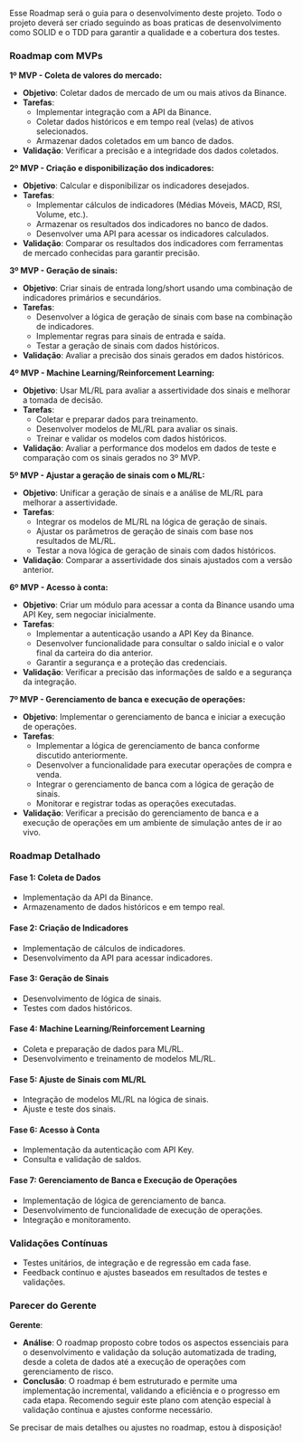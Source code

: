 Esse Roadmap será o guia para o desenvolvimento deste projeto. Todo o projeto deverá ser criado seguindo as boas praticas de desenvolvimento como SOLID e o TDD para garantir a qualidade e a cobertura dos testes.
### Roadmap com MVPs

**1º MVP - Coleta de valores do mercado:**
- **Objetivo**: Coletar dados de mercado de um ou mais ativos da Binance.
- **Tarefas**:
    - Implementar integração com a API da Binance.
    - Coletar dados históricos e em tempo real (velas) de ativos selecionados.
    - Armazenar dados coletados em um banco de dados.
- **Validação**: Verificar a precisão e a integridade dos dados coletados.

**2º MVP - Criação e disponibilização dos indicadores:**
- **Objetivo**: Calcular e disponibilizar os indicadores desejados.
- **Tarefas**:
    - Implementar cálculos de indicadores (Médias Móveis, MACD, RSI, Volume, etc.).
    - Armazenar os resultados dos indicadores no banco de dados.
    - Desenvolver uma API para acessar os indicadores calculados.
- **Validação**: Comparar os resultados dos indicadores com ferramentas de mercado conhecidas para garantir precisão.

**3º MVP - Geração de sinais:**
- **Objetivo**: Criar sinais de entrada long/short usando uma combinação de indicadores primários e secundários.
- **Tarefas**:
    - Desenvolver a lógica de geração de sinais com base na combinação de indicadores.
    - Implementar regras para sinais de entrada e saída.
    - Testar a geração de sinais com dados históricos.
- **Validação**: Avaliar a precisão dos sinais gerados em dados históricos.

**4º MVP - Machine Learning/Reinforcement Learning:**
- **Objetivo**: Usar ML/RL para avaliar a assertividade dos sinais e melhorar a tomada de decisão.
- **Tarefas**:
    - Coletar e preparar dados para treinamento.
    - Desenvolver modelos de ML/RL para avaliar os sinais.
    - Treinar e validar os modelos com dados históricos.
- **Validação**: Avaliar a performance dos modelos em dados de teste e comparação com os sinais gerados no 3º MVP.

**5º MVP - Ajustar a geração de sinais com o ML/RL:**
- **Objetivo**: Unificar a geração de sinais e a análise de ML/RL para melhorar a assertividade.
- **Tarefas**:
    - Integrar os modelos de ML/RL na lógica de geração de sinais.
    - Ajustar os parâmetros de geração de sinais com base nos resultados de ML/RL.
    - Testar a nova lógica de geração de sinais com dados históricos.
- **Validação**: Comparar a assertividade dos sinais ajustados com a versão anterior.

**6º MVP - Acesso à conta:**
- **Objetivo**: Criar um módulo para acessar a conta da Binance usando uma API Key, sem negociar inicialmente.
- **Tarefas**:
    - Implementar a autenticação usando a API Key da Binance.
    - Desenvolver funcionalidade para consultar o saldo inicial e o valor final da carteira do dia anterior.
    - Garantir a segurança e a proteção das credenciais.
- **Validação**: Verificar a precisão das informações de saldo e a segurança da integração.

**7º MVP - Gerenciamento de banca e execução de operações:**
- **Objetivo**: Implementar o gerenciamento de banca e iniciar a execução de operações.
- **Tarefas**:
    - Implementar a lógica de gerenciamento de banca conforme discutido anteriormente.
    - Desenvolver a funcionalidade para executar operações de compra e venda.
    - Integrar o gerenciamento de banca com a lógica de geração de sinais.
    - Monitorar e registrar todas as operações executadas.
- **Validação**: Verificar a precisão do gerenciamento de banca e a execução de operações em um ambiente de simulação antes de ir ao vivo.

### Roadmap Detalhado

#### Fase 1: Coleta de Dados
- Implementação da API da Binance.
- Armazenamento de dados históricos e em tempo real.

#### Fase 2: Criação de Indicadores
- Implementação de cálculos de indicadores.
- Desenvolvimento da API para acessar indicadores.

#### Fase 3: Geração de Sinais
- Desenvolvimento de lógica de sinais.
- Testes com dados históricos.

#### Fase 4: Machine Learning/Reinforcement Learning
- Coleta e preparação de dados para ML/RL.
- Desenvolvimento e treinamento de modelos ML/RL.

#### Fase 5: Ajuste de Sinais com ML/RL
- Integração de modelos ML/RL na lógica de sinais.
- Ajuste e teste dos sinais.

#### Fase 6: Acesso à Conta
- Implementação da autenticação com API Key.
- Consulta e validação de saldos.

#### Fase 7: Gerenciamento de Banca e Execução de Operações
- Implementação de lógica de gerenciamento de banca.
- Desenvolvimento de funcionalidade de execução de operações.
- Integração e monitoramento.

### Validações Contínuas
- Testes unitários, de integração e de regressão em cada fase.
- Feedback contínuo e ajustes baseados em resultados de testes e validações.

### Parecer do Gerente

**Gerente**:
- **Análise**: O roadmap proposto cobre todos os aspectos essenciais para o desenvolvimento e validação da solução automatizada de trading, desde a coleta de dados até a execução de operações com gerenciamento de risco.
- **Conclusão**: O roadmap é bem estruturado e permite uma implementação incremental, validando a eficiência e o progresso em cada etapa. Recomendo seguir este plano com atenção especial à validação contínua e ajustes conforme necessário.

Se precisar de mais detalhes ou ajustes no roadmap, estou à disposição!